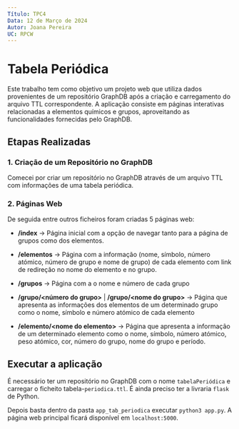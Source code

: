 ```yaml
---
Título: TPC4
Data: 12 de Março de 2024
Autor: Joana Pereira
UC: RPCW
---
```


# Tabela Periódica

Este trabalho tem como objetivo um projeto web que utiliza dados provenientes de um repositório GraphDB após a criação e carregamento do arquivo TTL correspondente. A aplicação consiste em páginas interativas relacionadas a elementos químicos e grupos, aproveitando as funcionalidades fornecidas pelo GraphDB.


## Etapas Realizadas

### 1. Criação de um Repositório no GraphDB

Comecei por criar um repositório no GraphDB através de um arquivo TTL com informações de uma tabela periódica.

### 2.  Páginas Web

De seguida entre outros ficheiros foram criadas 5 páginas web:

- **/index** -> Página inicial com a opção de navegar tanto para a página de grupos como dos elementos.

- **/elementos** -> Página com a informação (nome, símbolo, número atómico, número de grupo e nome de grupo) de cada elemento com link de redireção no nome do elemento e no grupo.

- **/grupos** -> Página com a o nome e número de cada grupo

- **/grupo/\<número do grupo\>** | **/grupo/\<nome do grupo\>**  -> Página que apresenta as informações dos elementos de um determinado grupo como o nome, símbolo e número atómico de cada elemento

- **/elemento/\<nome do elemento\>** -> Página que apresenta a informação de um determinado elemento como o nome, símbolo, número atómico, peso atómico, cor, número do grupo, nome do grupo e período.


## Executar a aplicação

É necessário ter um repositório no GraphDB com o nome ```tabelaPeriódica``` e carregar o ficheito tabela-```periodica.ttl```. É ainda preciso ter a livraria ``` flask ``` de Python.

Depois basta dentro da pasta ```app_tab_periodica``` executar ```python3 app.py```. A página web principal ficará disponível em ```localhost:5000```.




